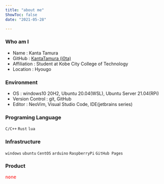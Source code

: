 ```yaml
---
title: "about me"
ShowToc: false
date: "2021-05-28"

---
```


### Who am I

- Name : Kanta Tamura
- GitHub : [KantaTamura (i0ta)](https://github.com/KantaTamura)
- Affiliation : Student at Kobe City College of Technology
- Location : Hyougo

### Environment

- OS : windows10 20H2, Ubuntu 20.04(WSL), Ubuntu Server 21.04(RPi)
- Version Control : git, GitHub
- Editor : NeoVim, Visual Studio Code, IDE(jetbrains series)

### Programing Language

`C/C++` `Rust` `lua`

### Infrastructure

`windows` `ubuntu` `CentOS` `arduino` `RaspberryPi` `GitHub Pages`

### Product

<span style="font-size: 120%; color: red;">`none`</span>

